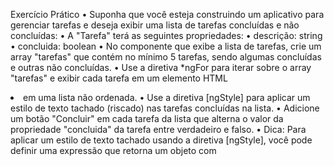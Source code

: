 Exercício Prático
• Suponha que você esteja construindo um aplicativo para gerenciar tarefas e deseja exibir uma
lista de tarefas concluídas e não concluídas:
• A "Tarefa" terá as seguintes propriedades:
• descrição: string
• concluida: boolean
• No componente que exibe a lista de tarefas, crie um array "tarefas" que contém no mínimo 5
tarefas, sendo algumas concluídas e outras não concluídas.
• Use a diretiva *ngFor para iterar sobre o array "tarefas" e exibir cada tarefa em um elemento
HTML <li> em uma lista não ordenada.
• Use a diretiva [ngStyle] para aplicar um estilo de texto tachado (riscado) nas tarefas
concluídas na lista.
• Adicione um botão "Concluir" em cada tarefa da lista que alterna o valor da propriedade
"concluida" da tarefa entre verdadeiro e falso.
• Dica: Para aplicar um estilo de texto tachado usando a diretiva [ngStyle], você pode definir uma
expressão que retorna um objeto com